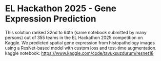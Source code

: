 # EL Hackathon 2025 - Gene Expression Prediction

This solution ranked 32nd to 64th (same notebook submitted by many persons) out of 355 teams in the EL Hackathon 2025 competition on Kaggle.
We predicted spatial gene expression from histopathology images using a ResNet-based model with custom loss and test-time augmentation. <br>
kaggle notebook: https://www.kaggle.com/code/tavuksuzdurum/resnet18
